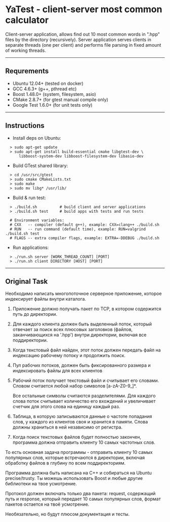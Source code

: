 # YaTest - client-server most common calculator

Client-server application, allows find out 10 most common words in ".hpp" files
by the directory (recursively). Server application serves clients in separate
threads (one per client) and performs file parsing in fixed amount of working
threads.

---

## Requrements

* Ubuntu 12.04+ (tested on docker)
* GCC 4.6.3+ (g++, pthread etc)
* Boost 1.48.0+ (system, filesystem, asio)
* CMake 2.8.7+ (for gtest manual compile only)
* Google Test 1.6.0+ (for unit tests only)

---

## Instructions

* Install deps on Ubuntu:
```
  > sudo apt-get update
  > sudo apt-get install build-essential cmake libgtest-dev \
      libboost-system-dev libboost-filesystem-dev libasio-dev
```

* Build GTest shared library:
```
  > cd /usr/src/gtest
  > sudo cmake CMakeLists.txt
  > sudo make
  > sudo mv libg* /usr/lib/
```

* Build & run test:
```
  > ./build.sh          # build client and server applications
  > ./build.sh test     # build apps with tests and run tests

  # Environment variables:
  # CXX   -- compiler (default g++), example: CXX=clang++ ./build.sh
  # RUN   -- run command (default time), example: RUN=valgrind ./build.sh test
  # FLAGS -- extra compiler flags, example: EXTRA=-DDEBUG ./build.sh
```

* Run applications:
```
  > ./run.sh server [WORK_THREAD_COUNT] [PORT]
  > ./run.sh client DIRECTORY [HOST] [PORT]
```

---

## Original Task

Необходимо написать многопоточное серверное приложение, которое индексирует
файлы внутри каталога.

1. Приложение должно получать пакет по TCP, в котором содержится путь до
   директории.

2. Для каждого клиента должен быть выделенный поток, который отвечает за поиск
   всех плюсовых заголовков (файлов, заканчивающихся на '.hpp') внутри
   директории, включая все поддиректории.

3. Когда текстовый файл найден, этот поток должен передать файл на индексацию
   рабочему потоку и продолжить поиск.

4. Пул рабочих потоков, должен быть фиксированного размера и индексировать
   файлы для всех клиентов

5. Рабочий поток получает текстовый файл и считывает его словами. Словом
   считается любой набор символов [a-zA-Z0-9_]*.

   Все остальные символы считаются разделителями. Для каждого слова поток
   считывает количество его вхождений и увеличивает счетчик для этого слова на
   единицу каждый раз.

6. Таблица, в которую записываются данные о частоте попадания слов, у каждого
   из клиентов своя и хранится в памяти. Слова должны храниться в ней
   независимо от регистра.

7. Когда поиск текстовых файлов будет полностью закончен, программа должна
   отправить клиенту 10 самых частотных слов.

То есть основная задача программы - отправить клиенту 10 самых популярных слов,
которые встречаются в директории, включая обработку файлов в глубину по всем
поддиректориям.

Программа должна быть написана на С++ и собираться на Ubuntu precise/trusty.
Ты можешь использовать Boost и любые другие библиотеки на твое усмотрение.

Протокол должен включать только два пакета: request, содержащий путь и response,
который передает 10 самых популярных слов, формат пакетов остается на твоё усмотрение.

Необязательно, но будут плюсом документация и тесты.

